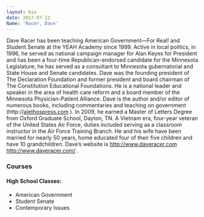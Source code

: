 ```yaml
---
layout: bio
date: 2017-07-12
Name: 'Racer, Dave'
---
```


Dave Racer has been teaching American Government—For Real! and Student Senate at the YEAH Academy since 1999.  Active in local politics, in 1996, he served as national campaign manager for Alan Keyes for President and has been a four-time Republican-endorsed candidate for the Minnesota Legislature; he has served as a consultant to Minnesota gubernatorial and State House and Senate candidates. Dave was the founding president of The Declaration Foundation and former president and board chairman of The Constitution Educational Foundations.  He is a national leader and speaker in the area of health care reform and a board member of the Minnesota Physician-Patient Alliance.  Dave is the author and/or editor of numerous books, including commentaries and teaching on government (http://[alethospress.com](http://alethospress.com/) ). In 2009, he earned a Master of Letters Degree from Oxford Graduate School, Dayton, TN. A Vietnam era, four-year veteran of the United States Air Force, duties included serving as a classroom instructor in the Air Force Training Branch. He and his wife have been married for nearly 50 years, home educated four of their five children and have 10 grandchildren. Dave’s website is http://www.daveracer.com <http://www.daveracer.com/> .

### Courses
#### High School Classes:
* American Government
* Student Senate
* Contemporary Issues
